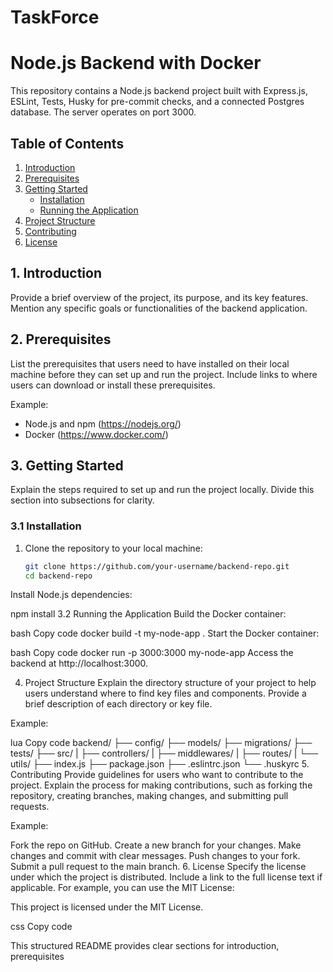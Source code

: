 # TaskForce

# Node.js Backend with Docker

This repository contains a Node.js backend project built with Express.js, ESLint, Tests, Husky for pre-commit checks, and a connected Postgres database. The server operates on port 3000.

## Table of Contents

1. [Introduction](#introduction)
2. [Prerequisites](#prerequisites)
3. [Getting Started](#getting-started)
    - [Installation](#installation)
    - [Running the Application](#running-the-application)
4. [Project Structure](#project-structure)
5. [Contributing](#contributing)
6. [License](#license)

## 1. Introduction

Provide a brief overview of the project, its purpose, and its key features. Mention any specific goals or functionalities of the backend application.

## 2. Prerequisites

List the prerequisites that users need to have installed on their local machine before they can set up and run the project. Include links to where users can download or install these prerequisites.

Example:

- Node.js and npm (https://nodejs.org/)
- Docker (https://www.docker.com/)

## 3. Getting Started

Explain the steps required to set up and run the project locally. Divide this section into subsections for clarity.

### 3.1 Installation

1. Clone the repository to your local machine:

   ```bash
   git clone https://github.com/your-username/backend-repo.git
   cd backend-repo
Install Node.js dependencies:


npm install
3.2 Running the Application
Build the Docker container:

bash
Copy code
docker build -t my-node-app .
Start the Docker container:

bash
Copy code
docker run -p 3000:3000 my-node-app
Access the backend at http://localhost:3000.

4. Project Structure
Explain the directory structure of your project to help users understand where to find key files and components. Provide a brief description of each directory or key file.

Example:

lua
Copy code
backend/
  ├── config/
  ├── models/
  ├── migrations/
  ├── tests/
  ├── src/
  |    ├── controllers/
  |    ├── middlewares/
  |    ├── routes/
  |    └── utils/
  ├── index.js
  ├── package.json
  ├── .eslintrc.json
  └── .huskyrc
5. Contributing
Provide guidelines for users who want to contribute to the project. Explain the process for making contributions, such as forking the repository, creating branches, making changes, and submitting pull requests.

Example:

Fork the repo on GitHub.
Create a new branch for your changes.
Make changes and commit with clear messages.
Push changes to your fork.
Submit a pull request to the main branch.
6. License
Specify the license under which the project is distributed. Include a link to the full license text if applicable. For example, you can use the MIT License:

This project is licensed under the MIT License.

css
Copy code

This structured README provides clear sections for introduction, prerequisites
